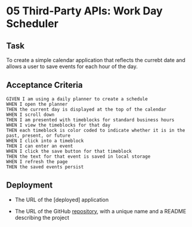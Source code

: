# 05 Third-Party APIs: Work Day Scheduler

## Task

To create a simple calendar application that reflects the currebt date and allows a user to save events for each hour of the day.


## Acceptance Criteria

```
GIVEN I am using a daily planner to create a schedule
WHEN I open the planner
THEN the current day is displayed at the top of the calendar
WHEN I scroll down
THEN I am presented with timeblocks for standard business hours
WHEN I view the timeblocks for that day
THEN each timeblock is color coded to indicate whether it is in the past, present, or future
WHEN I click into a timeblock
THEN I can enter an event
WHEN I click the save button for that timeblock
THEN the text for that event is saved in local storage
WHEN I refresh the page
THEN the saved events persist
```

## Deployment

* The URL of the [deployed] application

* The URL of the GitHub [repository](https://github.com/tweeks07/Day-Planner), with a unique name and a README describing the project